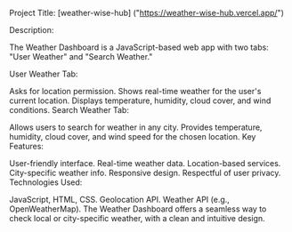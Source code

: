 Project Title: [weather-wise-hub] ("https://weather-wise-hub.vercel.app/") 


Description:

The Weather Dashboard is a JavaScript-based web app with two tabs: "User Weather" and "Search Weather."

User Weather Tab:

Asks for location permission.
Shows real-time weather for the user's current location.
Displays temperature, humidity, cloud cover, and wind conditions.
Search Weather Tab:

Allows users to search for weather in any city.
Provides temperature, humidity, cloud cover, and wind speed for the chosen location.
Key Features:

User-friendly interface.
Real-time weather data.
Location-based services.
City-specific weather info.
Responsive design.
Respectful of user privacy.
Technologies Used:

JavaScript, HTML, CSS.
Geolocation API.
Weather API (e.g., OpenWeatherMap).
The Weather Dashboard offers a seamless way to check local or city-specific weather, with a clean and intuitive design.
